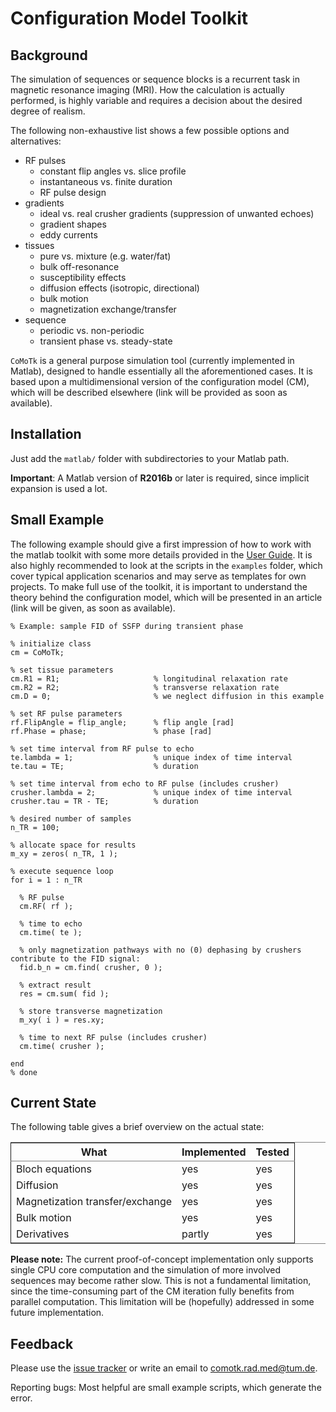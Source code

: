 

# Configuration Model Toolkit


## Background

The simulation of sequences or sequence blocks is a recurrent task in magnetic resonance imaging (MRI).
How the calculation is actually performed, is highly variable and requires a decision about the desired degree of realism.

The following non-exhaustive list shows a few possible options and alternatives:

-   RF pulses 
    -   constant flip angles vs. slice profile
    -   instantaneous vs. finite duration
    -   RF pulse design
-   gradients
    -   ideal vs. real crusher gradients (suppression of unwanted echoes)
    -   gradient shapes
    -   eddy currents
-   tissues
    -   pure vs. mixture (e.g. water/fat)
    -   bulk off-resonance
    -   susceptibility effects
    -   diffusion effects (isotropic, directional)
    -   bulk motion
    -   magnetization exchange/transfer
-   sequence
    -   periodic vs. non-periodic
    -   transient phase vs. steady-state

`CoMoTk` is a general purpose simulation tool (currently implemented in Matlab), designed to handle essentially all the 
aforementioned cases. 
It is based upon a multidimensional version of the configuration model (CM), which will be described elsewhere (link will be
provided as soon as available).


## Installation

Just add the `matlab/` folder with subdirectories to your Matlab path.

**Important**: A Matlab version of **R2016b** or later is required, since implicit expansion is used a lot.


## Small Example

The following example should give a first impression of how to work with the matlab toolkit with some more details provided in
the [User Guide](doc/CoMoTk_matlab.pdf). It is also highly recommended to look at the scripts in the `examples` folder, which cover typical application 
scenarios and may serve as templates for own projects. To make full use of the toolkit, it is important to understand the theory 
behind the configuration model, which will be presented in an article (link will be given, as soon as available).

    % Example: sample FID of SSFP during transient phase 
    
    % initialize class
    cm = CoMoTk;      
    
    % set tissue parameters
    cm.R1 = R1;                     % longitudinal relaxation rate
    cm.R2 = R2;                     % transverse relaxation rate
    cm.D = 0;                       % we neglect diffusion in this example
    
    % set RF pulse parameters
    rf.FlipAngle = flip_angle;      % flip angle [rad]
    rf.Phase = phase;               % phase [rad]
    
    % set time interval from RF pulse to echo
    te.lambda = 1;                  % unique index of time interval
    te.tau = TE;                    % duration
    
    % set time interval from echo to RF pulse (includes crusher)
    crusher.lambda = 2;             % unique index of time interval
    crusher.tau = TR - TE;          % duration
    
    % desired number of samples
    n_TR = 100;
    
    % allocate space for results
    m_xy = zeros( n_TR, 1 );
    
    % execute sequence loop
    for i = 1 : n_TR                
    
      % RF pulse
      cm.RF( rf );                  
    
      % time to echo
      cm.time( te );               
    
      % only magnetization pathways with no (0) dephasing by crushers contribute to the FID signal:
      fid.b_n = cm.find( crusher, 0 );
    
      % extract result
      res = cm.sum( fid );
    
      % store transverse magnetization
      m_xy( i ) = res.xy;
    
      % time to next RF pulse (includes crusher)
      cm.time( crusher );           
    
    end
    % done


## Current State

The following table gives a brief overview on the actual state:

<table border="2" cellspacing="0" cellpadding="6" rules="groups" frame="hsides">


<colgroup>
<col  class="org-left" />

<col  class="org-left" />

<col  class="org-left" />
</colgroup>
<thead>
<tr>
<th scope="col" class="org-left">What</th>
<th scope="col" class="org-left">Implemented</th>
<th scope="col" class="org-left">Tested</th>
</tr>
</thead>

<tbody>
<tr>
<td class="org-left">Bloch equations</td>
<td class="org-left">yes</td>
<td class="org-left">yes</td>
</tr>


<tr>
<td class="org-left">Diffusion</td>
<td class="org-left">yes</td>
<td class="org-left">yes</td>
</tr>


<tr>
<td class="org-left">Magnetization transfer/exchange</td>
<td class="org-left">yes</td>
<td class="org-left">yes</td>
</tr>


<tr>
<td class="org-left">Bulk motion</td>
<td class="org-left">yes</td>
<td class="org-left">yes</td>
</tr>


<tr>
<td class="org-left">Derivatives</td>
<td class="org-left">partly</td>
<td class="org-left">yes</td>
</tr>
</tbody>
</table>

**Please note:** The current proof-of-concept implementation only supports single CPU core computation and the simulation of more involved
sequences may become rather slow. This is not a fundamental limitation, since the time-consuming part of the CM iteration 
fully benefits from parallel computation. This limitation will be (hopefully) addressed in some future implementation.


## Feedback

Please use the [issue tracker](https://github.com/cganter/CoMoTk/issues) or write an email to [comotk.rad.med@tum.de](mailto:comotk.rad.med@tum.de).

Reporting bugs: Most helpful are small example scripts, which generate the error.

